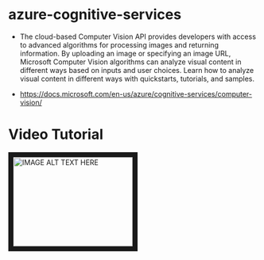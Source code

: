 # azure-cognitive-services
- The cloud-based Computer Vision API provides developers with access to advanced algorithms for processing images and returning information. By uploading an image or specifying an image URL, Microsoft Computer Vision algorithms can analyze visual content in different ways based on inputs and user choices. Learn how to analyze visual content in different ways with quickstarts, tutorials, and samples.

- https://docs.microsoft.com/en-us/azure/cognitive-services/computer-vision/
# Video Tutorial
 <a href="http://www.youtube.com/watch?feature=player_embedded&v=Y-1OhTQAgdM
" target="_blank"><img src="http://img.youtube.com/vi/Y-1OhTQAgdM/0.jpg" 
alt="IMAGE ALT TEXT HERE" width="240" height="180" border="10" /></a>
